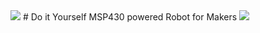 <img src =" http://www.xanthium.in/sites/default/files/site-images/ebay-store/xanthium-banner.png" />
# Do it Yourself MSP430 powered Robot for Makers

<img src =" http://xanthium.in/sites/default/files/site-images/launchpad-robot/msp430-launchpad-robot-booster-pack.jpg " />
